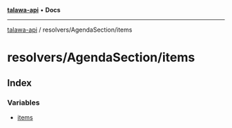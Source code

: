 [**talawa-api**](../../../README.md) • **Docs**

***

[talawa-api](../../../modules.md) / resolvers/AgendaSection/items

# resolvers/AgendaSection/items

## Index

### Variables

- [items](variables/items.md)
